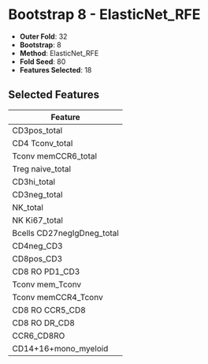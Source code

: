 # Bootstrap 8 - ElasticNet_RFE

- **Outer Fold**: 32
- **Bootstrap**: 8
- **Method**: ElasticNet_RFE
- **Fold Seed**: 80
- **Features Selected**: 18

## Selected Features

| Feature |
|---------|
| CD3pos_total |
| CD4 Tconv_total |
| Tconv memCCR6_total |
| Treg naive_total |
| CD3hi_total |
| CD3neg_total |
| NK_total |
| NK Ki67_total |
| Bcells CD27negIgDneg_total |
| CD4neg_CD3 |
| CD8pos_CD3 |
| CD8 RO PD1_CD3 |
| Tconv mem_Tconv |
| Tconv memCCR4_Tconv |
| CD8 RO CCR5_CD8 |
| CD8 RO DR_CD8 |
| CCR6_CD8RO |
| CD14+16+mono_myeloid |
